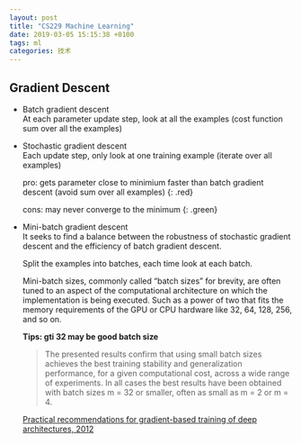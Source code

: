 ```yaml
---
layout: post
title: "CS229 Machine Learning"
date: 2019-03-05 15:15:38 +0100
tags: ml 
categories: 技术
---
```


## Gradient Descent
- Batch gradient descent  
At each parameter update step, look at all the examples (cost function sum over all the examples)

- Stochastic gradient descent  
Each update step, only look at one training example (iterate over all examples)  

    pro: gets parameter close to minimium faster than batch gradient descent (avoid sum over all examples)
    {: .red}  

    cons: may never converge to the minimum
    {: .green}

- Mini-batch gradient descent  
It seeks to find a balance between the robustness of stochastic gradient descent and the efficiency of batch gradient descent.

    Split the examples into batches, each time look at each batch.

    Mini-batch sizes, commonly called “batch sizes” for brevity, are often tuned to an aspect of the computational architecture on which the implementation is being executed. Such as a power of two that fits the memory requirements of the GPU or CPU hardware like 32, 64, 128, 256, and so on.

    __Tips: gti 32 may be good batch size__
    > The presented results confirm that using small batch sizes achieves the best training stability and generalization performance, for a given computational cost, across a wide range of experiments. In all cases the best results have been obtained with batch sizes m = 32 or smaller, often as small as m = 2 or m = 4.

    [Practical recommendations for gradient-based training of deep architectures, 2012](https://arxiv.org/abs/1206.5533)

